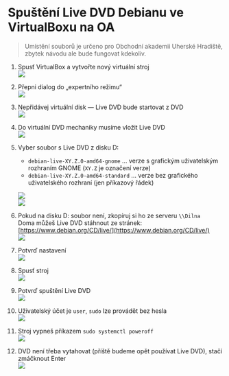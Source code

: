 # Spuštění Live DVD Debianu ve VirtualBoxu na OA

> Umístění souborů je určeno pro Obchodní akademii Uherské Hradiště, zbytek návodu ale bude fungovat kdekoliv.

1. Spusť VirtualBox a&nbsp;vytvořte nový virtuální stroj<br />![](deb-live_010_virtualbox-new.png)
1. Přepni dialog do „expertního režimu“<br />![](deb-live_020_virtualbox-expertni.png)
1. Nepřidávej virtuální disk — Live DVD bude startovat z&nbsp;DVD<br />![](deb-live_030_nastaveni-vm.png)
1. Do virtuální DVD mechaniky musíme vložit Live DVD<br />![](deb-live_040_nastaveni.png)
1. Vyber soubor s&nbsp;Live DVD z&nbsp;disku D:

    - `debian-live-XY.Z.0-amd64-gnome` &hellip; verze s&nbsp;grafickým uživatelským rozhraním GNOME (`XY.Z` je označení verze)
    - `debian-live-XY.Z.0-amd64-standard` &hellip; verze bez grafického uživatelského rozhraní (jen příkazový řádek)
    
    ![](deb-live_050_cd.png)
<br />![](deb-live_060_iso.png)
1. Pokud na disku D: soubor není, zkopíruj si ho ze serveru `\\Dilna`<br />
Doma můžeš Live DVD stáhnout ze stránek: [https://www.debian.org/CD/live/](https://www.debian.org/CD/live/)<br />
![](deb-live_070_copy-iso-dilna.png)
1. Potvrď nastavení<br />![](deb-live_080_ok.png)
1. Spusť stroj<br />![](deb-live_090_spustit.png)
1. Potvrď spuštění Live DVD<br />![](deb-live_100_grub.png)
1. Uživatelský účet je `user`, `sudo` lze provádět bez hesla<br />![](deb-live_110_sudo.png)
1. Stroj vypneš příkazem `sudo systemctl poweroff`<br />![](deb-live_120_poweroff.png)
1. DVD není třeba vytahovat (příště budeme opět používat Live DVD), stačí zmáčknout Enter<br />![](deb-live_130_enter.png)
